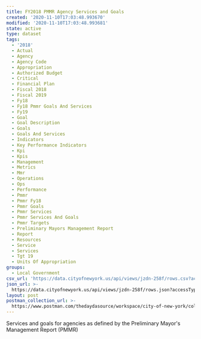 ```yaml
---
title: FY2018 PMMR Agency Services and Goals
created: '2020-11-10T17:03:48.993670'
modified: '2020-11-10T17:03:48.993681'
state: active
type: dataset
tags:
  - '2018'
  - Actual
  - Agency
  - Agency Code
  - Appropriation
  - Authorized Budget
  - Critical
  - Financial Plan
  - Fiscal 2018
  - Fiscal 2019
  - Fy18
  - Fy18 Pmmr Goals And Services
  - Fy19
  - Goal
  - Goal Description
  - Goals
  - Goals And Services
  - Indicators
  - Key Performance Indicators
  - Kpi
  - Kpis
  - Management
  - Metrics
  - Mmr
  - Operations
  - Ops
  - Performance
  - Pmmr
  - Pmmr Fy18
  - Pmmr Goals
  - Pmmr Services
  - Pmmr Services And Goals
  - Pmmr Targets
  - Preliminary Mayors Management Report
  - Report
  - Resources
  - Service
  - Services
  - Tgt 19
  - Units Of Appropriation
groups:
  - Local Government
csv_url: 'https://data.cityofnewyork.us/api/views/jzdn-258f/rows.csv?accessType=DOWNLOAD'
json_url: >-
  https://data.cityofnewyork.us/api/views/jzdn-258f/rows.json?accessType=DOWNLOAD
layout: post
postman_collection_url: >-
  https://www.postman.com/thedaydasource/workspace/city-of-new-york/collection/15909983-0c3af24a-383d-4f3f-b85d-bcd333e30381
---
```

Services and goals for agencies as defined by the Preliminary Mayor's Management Report (PMMR)
